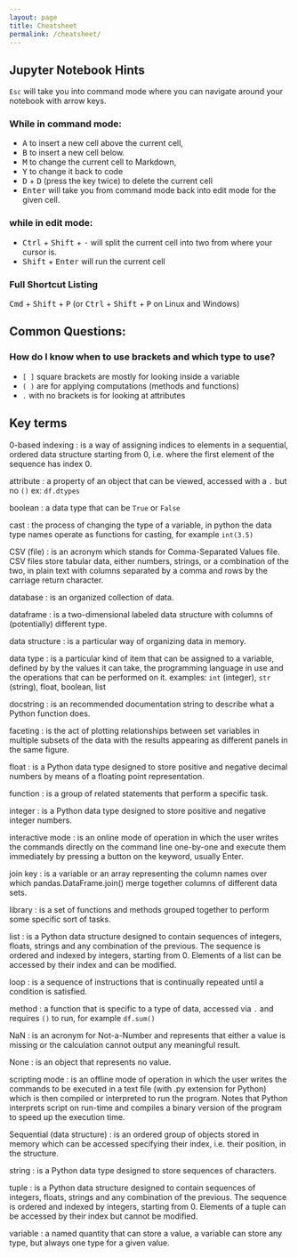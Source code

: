 ```yaml
---
layout: page
title: Cheatsheet
permalink: /cheatsheet/
---
```


## Jupyter Notebook Hints


`Esc` will take you into command mode where you can navigate around your notebook with arrow keys.

### While in command mode:
 - <kbd>A</kbd> to insert a new cell above the current cell,
 - <kbd>B</kbd> to insert a new cell below.
 - <kbd>M</kbd> to change the current cell to Markdown,
 - <kbd>Y</kbd> to change it back to code
 - <kbd>D</kbd> + <kbd>D</kbd> (press the key twice) to delete the current cell
 - <kbd>Enter</kbd> will take you from command mode back into edit mode for the given cell.

### while in edit mode:
 - <kbd>Ctrl</kbd> + <kbd>Shift</kbd> + <kbd>-</kbd> will split the current cell into two from where your cursor is.
 - <kbd>Shift</kbd> + <kbd>Enter</kbd> will run the current cell

### Full Shortcut Listing
<kbd>Cmd</kbd> + <kbd>Shift</kbd> + <kbd>P</kbd> (or <kbd>Ctrl</kbd> + <kbd>Shift</kbd> + <kbd>P</kbd> on Linux and Windows)

## Common Questions:

### How do I know when to use brackets and which type to use?
 - `[ ]` square brackets are mostly for looking inside a variable
 - `( )` are for applying computations (methods and functions)
 - `.` with no brackets is for looking at attributes


## Key terms

0-based indexing
:   is a way of assigning indices to elements in a sequential, ordered data structure
    starting from 0, i.e. where the first element of the sequence has index 0.

attribute
:   a property of an object that can be viewed, accessed with a `.` but no `()` ex: `df.dtypes`

boolean
:   a data type that can be `True` or `False`

cast
:   the process of changing the type of a variable, in python the data type names operate as functions for casting, for example `int(3.5)`

CSV (file)
:   is an acronym which stands for Comma-Separated Values file. CSV files store
    tabular data, either numbers, strings, or a combination of the two, in plain
    text with columns separated by a comma and rows by the carriage return character.

database
:   is an organized collection of data.

dataframe
:   is a two-dimensional labeled data structure with columns of (potentially)
    different type.

data structure
:   is a particular way of organizing data in memory.

data type
:   is a particular kind of item that can be assigned to a variable, defined by
    by the values it can take, the programming language in use and the operations
    that can be performed on it. examples: `int` (integer), `str` (string), float, boolean, list

docstring
:   is an recommended documentation string to describe what a Python function does.

faceting
:   is the act of plotting relationships between set variables in multiple subsets
    of the data with the results appearing as different panels in the same figure.

float
:   is a Python data type designed to store positive and negative decimal numbers
    by means of a floating point representation.

function
:   is a group of related statements that perform a specific task.

integer
:   is a Python data type designed to store positive and negative integer numbers.

interactive mode
:   is an online mode of operation in which the user writes the commands directly
    on the command line one-by-one and execute them immediately by pressing a button
    on the keyword, usually Enter.

join key
:   is a variable or an array representing the column names over which pandas.DataFrame.join()
    merge together columns of different data sets.

library
:   is a set of functions and methods grouped together to perform some specific
    sort of tasks.

list
:   is a Python data structure designed to contain sequences of integers, floats,
    strings and any combination of the previous. The sequence is ordered and indexed
    by integers, starting from 0. Elements of a list can be accessed by their index
    and can be modified.

loop
:   is a sequence of instructions that is continually repeated until a condition
    is satisfied.

method
:   a function that is specific to a type of data, accessed via `.` and requires `()` to run, for example `df.sum()`

NaN
:   is an acronym for Not-a-Number and represents that either a value is missing or
    the calculation cannot output any meaningful result.

None
:   is an object that represents no value.

scripting mode
:   is an offline mode of operation in which the user writes the commands to be
    executed in a text file (with .py extension for Python) which is then compiled
    or interpreted to run the program. Notes that Python interprets script on
    run-time and compiles a binary version of the program to speed up the execution time.

Sequential (data structure)
:   is an ordered group of objects stored in memory which can be accessed specifying
    their index, i.e. their position, in the structure.

string
:   is a Python data type designed to store sequences of characters.

tuple
:   is a Python data structure designed to contain sequences of integers, floats,
    strings and any combination of the previous. The sequence is ordered and indexed
    by integers, starting from 0. Elements of a tuple can be accessed by their index
    but cannot be modified.

variable
:   a named quantity that can store a value, a variable can store any type, but always one type for a given value.  
